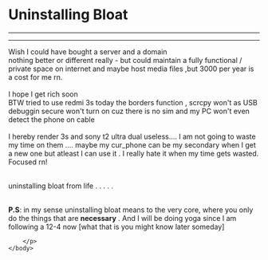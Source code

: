 <!DOCTYPE html>
<html>
    <head>
        <title>Uninstalling Bloat</title>
        <link rel="stylesheet" href="style.css">
    </head>
    <body>
        <div id="heading">
            <h1> Uninstalling Bloat</h1>
            <sub id="blog-category"></sub>
        </div>
        <hr><hr>
<p id="blog">
Wish I could have bought a server and a domain <br>
nothing better or different really - but could maintain a fully functional / private space on internet and maybe host media files ,but 3000 per year is a cost for me rn.<br><br>
I hope I get rich soon <br>
BTW tried to use redmi 3s today the borders function , scrcpy won't as USB debuggin secure won't turn on cuz there is no sim and my PC won't even detect the phone on cable <br><br>
I hereby render 3s and sony t2 ultra dual useless.... I am not going to waste my time on them .... maybe my cur_phone can be my secondary when I get a new one but atleast I can use it . I really hate it when my time gets wasted. Focused rn! <br><br>

uninstalling bloat from life . . . . . <br><br>

<b>P.S</b>: in my sense uninstalling bloat means to the very core, where you only do the things that are <b>necessary</b> . And I will be doing yoga since I am following a 12-4 now [what that is you might know later someday]

        </p>
    </body>
</html>

